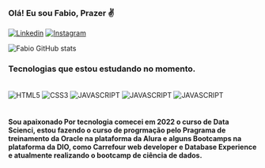 ### Olá! Eu sou Fabio, Prazer 	:v:
[![Linkedin](https://img.shields.io/badge/LinkedIn-0077B5?style=for-the-badge&logo=linkedin&logoColor=white
)](https://www.linkedin.com/in/fabio-alves-47843556/)
[![Instagram](https://img.shields.io/badge/Instagram-E4405F?style=for-the-badge&logo=instagram&logoColor=white)]()

![Fabio GitHub stats](https://github-readme-stats.vercel.app/api?username=FabioAlvesArrais&theme=algolia&show_icons=true)

### Tecnologias que estou estudando no momento.

<div style="display: inline_block"><br/>
<img align="center" alt="HTML5" src="https://img.shields.io/badge/HTML5-E34F26?style=for-the-badge&logo=html5&logoColor=white" />
  <img align="center" alt="CSS3" src="https://img.shields.io/badge/CSS3-1572B6?style=for-the-badge&logo=css3&logoColor=white" />
  <img align="center" alt="JAVASCRIPT" src="https://img.shields.io/badge/JavaScript-F7DF1E?style=for-the-badge&logo=javascript&logoColor=black" />
  <img align="center" alt="JAVASCRIPT" src="https://img.shields.io/badge/Python-14354C?style=for-the-badge&logo=python&logoColor=white" />
  <img align="center" alt="JAVASCRIPT" src="https://img.shields.io/badge/MySQL-00000F?style=for-the-badge&logo=mysql&logoColor=white" />
</div><br/>

#### Sou apaixonado Por tecnologia comecei em 2022 o curso de Data Scienci, estou fazendo o curso de progrmação pelo Pragrama de treinamento da Oracle na plataforma da Alura  e alguns Bootcamps na plataforma da DIO, como Carrefour web developer e Database Experience e atualmente realizando o bootcamp de ciência de dados.

